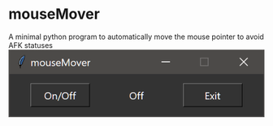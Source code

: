 # mouseMover
A minimal python program to automatically move the mouse pointer to avoid AFK statuses
![screenshot](https://github.com/louckazdenekjr/mouseMover/blob/master/screenshot.png)